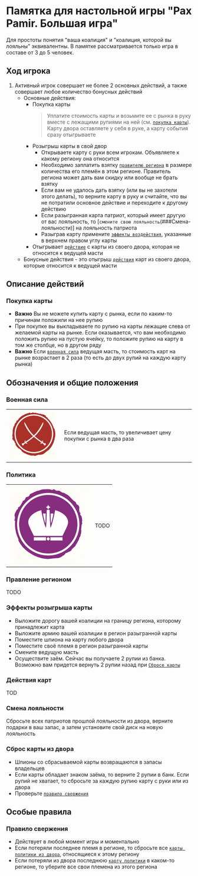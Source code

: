 # Памятка для настольной игры "Pax Pamir. Большая игра"
Для простоты понятия "ваша коалиция" и "коалиция, которой вы лояльны" эквивалентны. В памятке рассматривается только игра в составе от 3 до 5 человек.
## Ход игрока
1. Активный игрок совершает не более 2 основных действий, а также совершает любое количество бонусных действий
    * Основные действия:
        - Покупка карты
            > Уплатите стоимость карты и возьмите ее с рынка в руку вместе с лежащими рупиями на ней (см. [`покупка карты`](#покупка-карты)). Карту двора оставляете у себя в руке, а карту события сразу отыгрываете
        - Розыгрыш карты в свой двор
            + Открываете карту с руки всем игрокам. Объявляете к какому региону она относится
            + Необходимо заплатить взятку [`правителю региона`](#правление-регионом) в размере количества его племён в этом регионе. Правитель региона может дать вам скидку или вообще не брать взятку
            + Если вам не удалось дать взятку (или вы не захотели этого делать), то верните карту в руку и считайте, что вы не потратили основное действие и переходите к другому действию
            + Если разыгранная карта патриот, который имеет другую от вас лояльность, то [`смените свою лояльность`(###Смена-лояльности)] на лояльность патриота
            + Разыграв карту примените [`эффекты воздействия`](#эффекты-розыгрыша-карты), указанные в верхнем правом углу карты
        - Отыгрывает [`действие`](#действия-карт) с карты из своего двора, которая не относится к ведущей масти
    * Бонусные действия - это отыгрыш [`действия`](#действия-карт) карт из своего двора, которые относится к ведущей масти

## Описание действий
### Покупка карты
* **Важно** Вы не можете купить карту с рынка, если по каким-то причинам положили на нее рупию
* При покупке вы выкладываете по рупию на карты лежащие слева от желаемой карты на рынке. Если оказывается, что вам необходимо положить рупию на пустую ячейку, то положите рупию на карту в том же столбце, но в другом ряду
* **Важно** Если [`военная сила`](#военная-сила) ведущая масть, то стоимость карт на рынке возрастает в 2 раза (то есть до двух рупий на каждую карту рынка)

## Обозначения и общие положения

### Военная сила
| | | 
| :--- | :--- |
|![Значок масти военной силы](./images/army.suit.png) | Если ведущая масть, то увеличивает цену покупки с рынка в два раза |

### Политика
| | | 
| :--- | :--- |
|![Значок масти военной силы](./images/politics.suit.png) | TODO |

### Правление регионом
TODO
### Эффекты розыгрыша карты
* Выложите дорогу вашей коалиции на границу региона, которому принадлежит карта
* Выложите армию вашей коалиции в регион разыгранной карты
* Поместите шпиона на карту любого двора
* Поместите своё племя в регион разыгранной карты
* Смените ведущую масть
* Осуществите заём. Сейчас вы получаете 2 рупии из банка. Возможно вам придется вернуть 2 рупии назад при [`Cбросе карты`](#сброс-карты-из-двора)

### Действия карт
TOD
### Смена лояльности
Сбросьте всех патриотов прошлой лояльности из двора, верните подарки в ваш запас, а затем установите свой диск на новую лояльность

### Сброс карты из двора
* Шпионы со сбрасываемой карты возвращаются в запасы владельцев
* Если карты обладает знаком заёма, то верните 2 рупии в банк. Если рупий не хватает, то сбросьте за каждую рупию карту с руки или из двора
* Проверьте [`правило свержения`](#правило-свержения)

## Особые правила
### Правило свержения
* Действует в любой момент игры и моментально
* Если потеряли последнее племя в регионе, то сбросьте все [`карты политики из двора`](#политика), относящиеся к этому региону
* Если потеряли из двора последнюю [`карту политики`](#политика) в каком-то регионе, то уберите все свои племена из этого региона